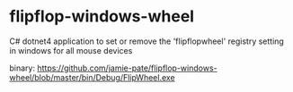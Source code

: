 flipflop-windows-wheel
======================

C# dotnet4 application to set or remove the 'flipflopwheel' registry setting in windows for all mouse devices

binary:
https://github.com/jamie-pate/flipflop-windows-wheel/blob/master/bin/Debug/FlipWheel.exe